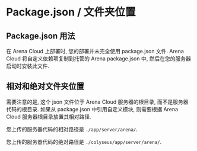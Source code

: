 # Package.json / 文件夹位置

## Package.json 用法

在 Arena Cloud 上部署时, 您的部署并未完全使用 package.json 文件. Arena Cloud 将自定义依赖项复制到托管的 Arena package.json 中, 然后在您的服务器启动时安装此文件.

## 相对和绝对文件夹位置

需要注意的是, 这个 json 文件位于 Arena Cloud 服务器的根目录, 而不是服务器代码的根目录. 如果从 package.json 中引用自定义模块, 则需要根据 Arena Cloud 服务器根目录放置其相对路径.

您上传的服务器代码的相对路径是 ```./app/server/arena/```.

您上传的服务器代码的绝对路径是 ```./colyseus/app/server/arena/```.
